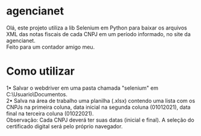 # agencianet
Olá, este projeto utiliza a lib Selenium em Python para baixar os arquivos XML das notas fiscais de cada CNPJ em um período informado, no site da agencianet.<br />
Feito para um contador amigo meu.

# Como utilizar

1• Salvar o webdriver em uma pasta chamada "selenium" em C:\Usuario\Documentos.<br />
2• Salva na área de trabalho uma planilha (.xlsx) contendo uma lista com os CNPJs na primeira coluna, data inicial na segunda coluna (01012021), data final na terceira coluna (01022021).<br />
Observação: Cada CNPJ deverá ter suas datas (inicial e final). A seleção do certificado digital será pelo próprio navegador.
